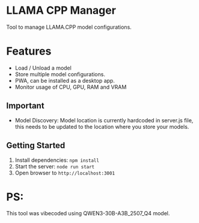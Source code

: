 # LLAMA CPP Manager
Tool to manage LLAMA.CPP model configurations.

# Features
- Load / Unload a model
- Store multiple model configurations.
- PWA, can be installed as a desktop app.
- Monitor usage of CPU, GPU, RAM and VRAM

## Important
- Model Discovery: Model location is currently hardcoded in server.js file, this needs to be updated to the location where you store your models.

## Getting Started
1. Install dependencies: `npm install`
2. Start the server: `node run start`
3. Open browser to `http://localhost:3001`

# PS:
This tool was vibecoded using QWEN3-30B-A3B_2507_Q4 model.
